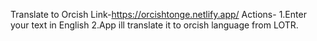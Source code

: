 Translate to Orcish 
Link-https://orcishtonge.netlify.app/
Actions-
1.Enter your text in English
2.App ill translate it to orcish language from LOTR.

